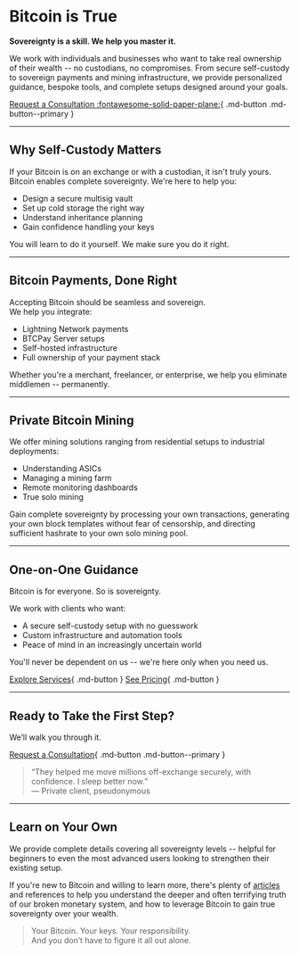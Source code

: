 # Bitcoin is True


<!--
Lord Jesus Christ, Son of the Living God
Have mercy on me
a sinner
-->


**Sovereignty is a skill. We help you master it.**

We work with individuals and businesses who want to take real ownership of their wealth -- no custodians, no compromises. From secure self-custody to sovereign payments and mining infrastructure, we provide personalized guidance, bespoke tools, and complete setups designed around your goals.

[Request a Consultation :fontawesome-solid-paper-plane:](about/contact.md){ .md-button .md-button--primary }




---

## Why Self-Custody Matters

If your Bitcoin is on an exchange or with a custodian, it isn't truly yours. 
Bitcoin enables complete sovereignty.
We're here to help you:

- Design a secure multisig vault
- Set up cold storage the right way
- Understand inheritance planning
- Gain confidence handling your keys

You will learn to do it yourself. We make sure you do it right.




---

## Bitcoin Payments, Done Right

Accepting Bitcoin should be seamless and sovereign.  
We help you integrate:

- Lightning Network payments
- BTCPay Server setups
- Self-hosted infrastructure
- Full ownership of your payment stack

Whether you're a merchant, freelancer, or enterprise, we help you eliminate middlemen -- permanently.




---

## Private Bitcoin Mining

We offer mining solutions ranging from residential setups to industrial deployments:

- Understanding ASICs
- Managing a mining farm
- Remote monitoring dashboards
- True solo mining

Gain complete sovereignty by processing your own transactions, generating your own block templates without fear of censorship, and directing sufficient hashrate to your own solo mining pool.




---

## One-on-One Guidance

Bitcoin is for everyone. So is sovereignty.

We work with clients who want:

- A secure self-custody setup with no guesswork
- Custom infrastructure and automation tools
- Peace of mind in an increasingly uncertain world

You'll never be dependent on us -- we're here only when you need us.

[Explore Services](services.md){ .md-button }
[See Pricing](prices.md){ .md-button }




---

## Ready to Take the First Step?

We’ll walk you through it.

[Request a Consultation](about/contact.md){ .md-button .md-button--primary }

> “They helped me move millions off-exchange securely, with confidence. I sleep better now.”  
> — Private client, pseudonymous




---

## Learn on Your Own

We provide complete details covering all sovereignty levels -- helpful for beginners to even the most advanced users looking to strengthen their existing setup.

If you're new to Bitcoin and willing to learn more, there's plenty of [articles](/articles/index.md) and references to help you understand the deeper and often terrifying truth of our broken monetary system, and how to leverage Bitcoin to gain true sovereignty over your wealth.

> Your Bitcoin. Your keys. Your responsibility.  
> And you don’t have to figure it all out alone.




